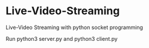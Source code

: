 # Live-Video-Streaming
Live-Video Streaming with python socket programming


Run python3 server.py and python3 client.py
